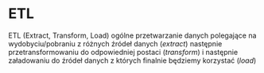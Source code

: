 # ETL
ETL (Extract, Transform, Load) ogólne przetwarzanie danych polegające na wydobyciu/pobraniu z różnych źródeł danych (*extract*) następnie przetransformowaniu do odpowiedniej postaci (*transform*) i następnie załadowaniu do źródeł danych z których finalnie będziemy korzystać (*load*)